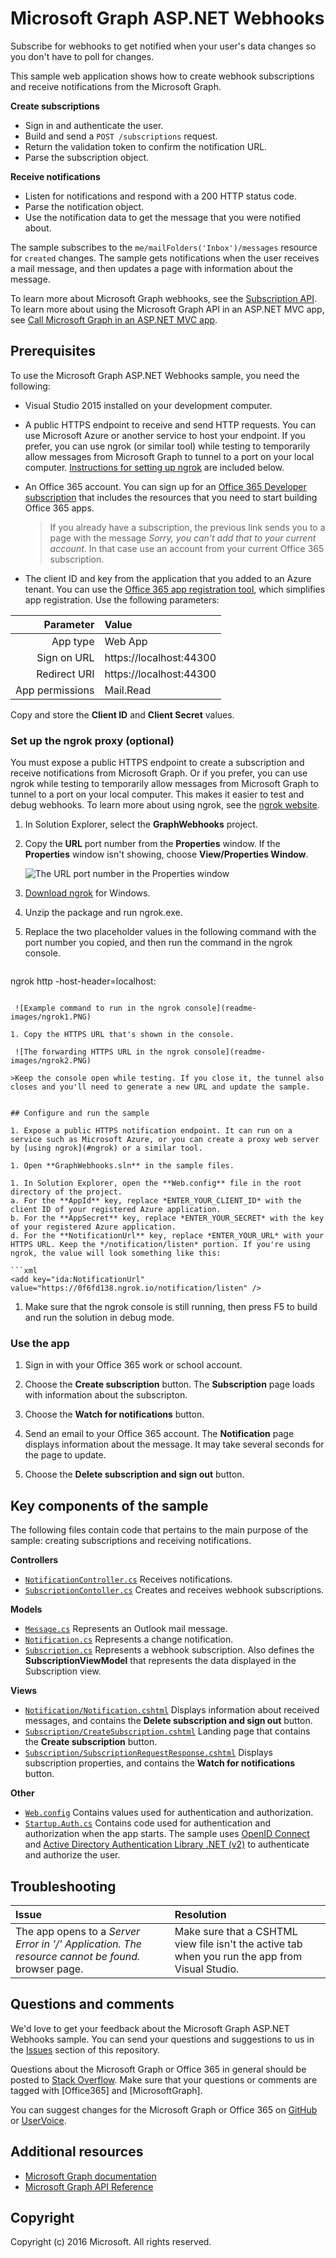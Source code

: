 # Microsoft Graph ASP.NET Webhooks

Subscribe for webhooks to get notified when your user's data changes so you don't have to poll for changes.

This sample web application shows how to create webhook subscriptions and receive notifications from the Microsoft Graph.

**Create subscriptions**

- Sign in and authenticate the user. 
- Build and send a `POST /subscriptions` request. 
- Return the validation token to confirm the notification URL.  
- Parse the subscription object.

**Receive notifications**

- Listen for notifications and respond with a 200 HTTP status code.
- Parse the notification object.
- Use the notification data to get the message that you were notified about. 

The sample subscribes to the `me/mailFolders('Inbox')/messages` resource for `created` changes. The sample gets notifications when the user receives a mail message, and then updates a page with information about the message.     

To learn more about Microsoft Graph webhooks, see the [Subscription API](http://graph.microsoft.io/en-us/docs/api-reference/v1.0/resources/subscription). To learn more about using the Microsoft Graph API in an ASP.NET MVC app, see [Call Microsoft Graph in an ASP.NET MVC app](https://graph.microsoft.io/en-us/docs/platform/aspnetmvc).


## Prerequisites

To use the Microsoft Graph ASP.NET Webhooks sample, you need the following:

* Visual Studio 2015 installed on your development computer. 

* A public HTTPS endpoint to receive and send HTTP requests. You can use Microsoft Azure or another service to host your endpoint. If you prefer, you can use ngrok (or similar tool) while testing to temporarily allow messages from Microsoft Graph to tunnel to a port on your local computer. [Instructions for setting up ngrok](#ngrok) are included below.

* An Office 365 account. You can sign up for an [Office 365 Developer subscription](https://portal.office.com/Signup/Signup.aspx?OfferId=6881A1CB-F4EB-4db3-9F18-388898DAF510&DL=DEVELOPERPACK&ali=1#0) that includes the resources that you need to start building Office 365 apps.

   >If you already have a subscription, the previous link sends you to a page with the message *Sorry, you can’t add that to your current account*. In that case use an account from your current Office 365 subscription.

* The client ID and key from the application that you added to an Azure tenant. You can use the [Office 365 app registration tool](http://dev.office.com/app-registration), which simplifies app registration. Use the following parameters:

|       Parameter | Value                   |
|----------------:|:------------------------|
|        App type | Web App                 |
|     Sign on URL | https://localhost:44300 |
|    Redirect URI | https://localhost:44300 |
| App permissions | Mail.Read               |
  
  Copy and store the **Client ID** and **Client Secret** values.


<a name="ngrok"></a>
### Set up the ngrok proxy (optional)

You must expose a public HTTPS endpoint to create a subscription and receive notifications from Microsoft Graph. Or if you prefer, you can use ngrok while testing to temporarily allow messages from Microsoft Graph to tunnel to a port on your local computer. This makes it easier to test and debug webhooks. To learn more about using ngrok, see the [ngrok website](https://ngrok.com/).  

1. In Solution Explorer, select the **GraphWebhooks** project.

1. Copy the **URL** port number from the **Properties** window.  If the **Properties** window isn't showing, choose **View/Properties Window**. 

	![The URL port number in the Properties window](readme-images/PortNumber.png)

1. [Download ngrok](https://ngrok.com/download) for Windows.  

1. Unzip the package and run ngrok.exe.

1. Replace the two *<port-number>* placeholder values in the following command with the port number you copied, and then run the command in the ngrok console.

   ```
ngrok http <port-number> -host-header=localhost:<port-number>
   ```

	![Example command to run in the ngrok console](readme-images/ngrok1.PNG)

1. Copy the HTTPS URL that's shown in the console. 

	![The forwarding HTTPS URL in the ngrok console](readme-images/ngrok2.PNG)

   >Keep the console open while testing. If you close it, the tunnel also closes and you'll need to generate a new URL and update the sample.


## Configure and run the sample

1. Expose a public HTTPS notification endpoint. It can run on a service such as Microsoft Azure, or you can create a proxy web server by [using ngrok](#ngrok) or a similar tool.

1. Open **GraphWebhooks.sln** in the sample files. 

1. In Solution Explorer, open the **Web.config** file in the root directory of the project.  
   a. For the **AppId** key, replace *ENTER_YOUR_CLIENT_ID* with the client ID of your registered Azure application.  
   b. For the **AppSecret** key, replace *ENTER_YOUR_SECRET* with the key of your registered Azure application.  
   d. For the **NotificationUrl** key, replace *ENTER_YOUR_URL* with your HTTPS URL. Keep the */notification/listen* portion. If you're using ngrok, the value will look something like this:

   ```xml
<add key="ida:NotificationUrl" value="https://0f6fd138.ngrok.io/notification/listen" />
   ```

1. Make sure that the ngrok console is still running, then press F5 to build and run the solution in debug mode. 


### Use the app
 
1. Sign in with your Office 365 work or school account. 

1. Choose the **Create subscription** button. The **Subscription** page loads with information about the subscripton.

1. Choose the **Watch for notifications** button.

1. Send an email to your Office 365 account. The **Notification** page displays information about the message. It may take several seconds for the page to update.

1. Choose the **Delete subscription and sign out** button. 


## Key components of the sample

The following files contain code that pertains to the main purpose of the sample: creating subscriptions and receiving notifications.

**Controllers**  
- [```NotificationController.cs```](https://github.com/OfficeDev/Microsoft-Graph-ASPNET-Webhooks/blob/master/GraphWebhooks/Controllers/NotificationController.cs) Receives notifications.  
- [```SubscriptionContoller.cs```](https://github.com/OfficeDev/Microsoft-Graph-ASPNET-Webhooks/blob/master/GraphWebhooks/Controllers/SubscriptionController.cs) Creates and receives webhook subscriptions.
 
**Models**  
- [```Message.cs```](https://github.com/OfficeDev/Microsoft-Graph-ASPNET-Webhooks/blob/master/GraphWebhooks/Models/Message.cs) Represents an Outlook mail message. 
- [```Notification.cs```](https://github.com/OfficeDev/Microsoft-Graph-ASPNET-Webhooks/blob/master/GraphWebhooks/Models/Notification.cs) Represents a change notification. 
- [```Subscription.cs```](https://github.com/OfficeDev/Microsoft-Graph-ASPNET-Webhooks/blob/master/GraphWebhooks/Models/Subscription.cs) Represents a webhook subscription. Also defines the **SubscriptionViewModel** that represents the data displayed in the Subscription view. 

**Views**  
- [```Notification/Notification.cshtml```](https://github.com/OfficeDev/Microsoft-Graph-ASPNET-Webhooks/blob/master/GraphWebhooks/Views/Notification/Notification.cshtml) Displays information about received messages, and contains the **Delete subscription and sign out** button. 
- [```Subscription/CreateSubscription.cshtml```](https://github.com/OfficeDev/Microsoft-Graph-ASPNET-Webhooks/blob/master/GraphWebhooks/Views/Subscription/Index.cshtml) Landing page that contains the **Create subscription** button. 
- [```Subscription/SubscriptionRequestResponse.cshtml```](https://github.com/OfficeDev/Microsoft-Graph-ASPNET-Webhooks/blob/master/GraphWebhooks/Views/Subscription/Subscription.cshtml) Displays subscription properties, and contains the **Watch for notifications** button. 

**Other**  
- [```Web.config```](https://github.com/OfficeDev/Microsoft-Graph-ASPNET-Webhooks/blob/master/GraphWebhooks/Web.config) Contains values used for authentication and authorization. 
- [```Startup.Auth.cs```](https://github.com/OfficeDev/Microsoft-Graph-ASPNET-Webhooks/blob/master/GraphWebhooks/App_Start/Startup.Auth.cs) Contains code used for authentication and authorization when the app starts. The sample uses [OpenID Connect](https://msdn.microsoft.com/en-us/library/azure/jj573266.aspx) and [Active Directory Authentication Library .NET (v2)](http://go.microsoft.com/fwlink?LinkId=258232) to authenticate and authorize the user.


## Troubleshooting

| Issue | Resolution |
|:------|:------|
| The app opens to a *Server Error in '/' Application. The resource cannot be found.* browser page. | Make sure that a CSHTML view file isn't the active tab when you run the app from Visual Studio. |


## Questions and comments

We'd love to get your feedback about the Microsoft Graph ASP.NET Webhooks sample. You can send your questions and suggestions to us in the [Issues](https://github.com/OfficeDev/Microsoft-Graph-ASPNET-Webhooks/issues) section of this repository.

Questions about the Microsoft Graph or Office 365 in general should be posted to [Stack Overflow](http://stackoverflow.com/questions/tagged/Office365+API). Make sure that your questions or comments are tagged with [Office365] and [MicrosoftGraph].

You can suggest changes for the Microsoft Graph or Office 365 on [GitHub](https://github.com/OfficeDev/microsoft-graph-docs) or [UserVoice](https://officespdev.uservoice.com/).
  

## Additional resources

* [Microsoft Graph documentation](http://graph.microsoft.io)
* [Microsoft Graph API Reference](http://graph.microsoft.io/docs/api-reference/v1.0)


## Copyright
Copyright (c) 2016 Microsoft. All rights reserved.

